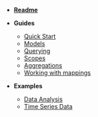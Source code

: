 * [__Readme__](/)

* __Guides__ 
    * [Quick Start](guides/quick-start)
    * [Models](guides/models)
    * [Querying](guides/querying)
    * [Scopes](guides/scopes)
    * [Aggregations](guides/aggregations)
    * [Working with mappings](guides/working-with-mappings)

* __Examples__
    * [Data Analysis](examples/data_analysis)
    * [Time Series Data](examples/time_series_data)